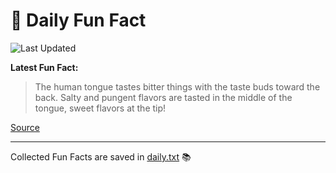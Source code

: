 # 🌟 Daily Fun Fact

![Last Updated](https://img.shields.io/badge/Last_Updated-2025_09_23-blue?style=flat-square)

**Latest Fun Fact:**

> The human tongue tastes bitter things with the taste buds toward the back. Salty and pungent flavors are tasted in the middle of the tongue, sweet flavors at the tip!

[Source](http://www.djtech.net/humor/useless_facts.htm)

---

Collected Fun Facts are saved in [daily.txt](daily.txt) 📚
